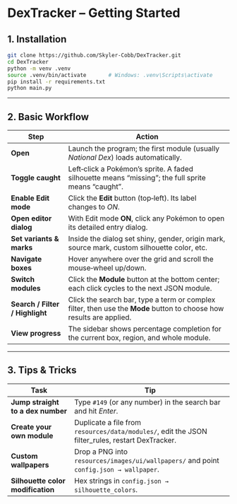 
# DexTracker – Getting Started

## 1. Installation

```bash
git clone https://github.com/Skyler-Cobb/DexTracker.git
cd DexTracker
python -m venv .venv
source .venv/bin/activate       # Windows: .venv\Scripts\activate
pip install -r requirements.txt
python main.py
```

---

## 2. Basic Workflow

| Step | Action |
|------|--------|
| **Open** | Launch the program; the first module (usually *National Dex*) loads automatically. |
| **Toggle caught** | Left‑click a Pokémon’s sprite. A faded silhouette means “missing”; the full sprite means “caught”. |
| **Enable Edit mode** | Click the **Edit** button (top‑left). Its label changes to *ON*. |
| **Open editor dialog** | With Edit mode **ON**, click any Pokémon to open its detailed entry dialog. |
| **Set variants & marks** | Inside the dialog set shiny, gender, origin mark, source mark, custom silhouette color, etc. |
| **Navigate boxes** | Hover anywhere over the grid and scroll the mouse‑wheel up/down. |
| **Switch modules** | Click the **Module** button at the bottom center; each click cycles to the next JSON module. |
| **Search / Filter / Highlight** | Click the search bar, type a term or complex filter, then use the **Mode** button to choose how results are applied. |
| **View progress** | The sidebar shows percentage completion for the current box, region, and whole module. |

---

## 3. Tips & Tricks

| Task | Tip |
|------|-----|
| **Jump straight to a dex number** | Type `#149` (or any number) in the search bar and hit *Enter*. |
| **Create your own module** | Duplicate a file from `resources/data/modules/`, edit the JSON filter_rules, restart DexTracker. |
| **Custom wallpapers** | Drop a PNG into `resources/images/ui/wallpapers/` and point `config.json → wallpaper`. |
| **Silhouette color modification** | Hex strings in `config.json → silhouette_colors`. |